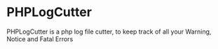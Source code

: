 # PHPLogCutter
PHPLogCutter is a php log file cutter, to keep track of all your Warning, Notice and Fatal Errors
